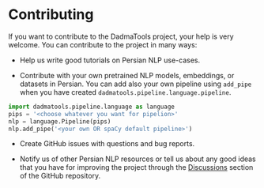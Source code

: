 Contributing
============

If you want to contribute to the DadmaTools project, your help is very welcome. You can contribute to the project in many ways:

- Help us write good tutorials on Persian NLP use-cases.

- Contribute with your own pretrained NLP models, embeddings, or datasets in Persian.
You can add also your own pipeline using `add_pipe` when you have created `dadmatools.pipeline.language.pipeline`.

```python
import dadmatools.pipeline.language as language
pips = '<choose whatever you want for pipelion>' 
nlp = language.Pipeline(pips)
nlp.add_pipe('<your own OR spaCy default pipeline>')
```

- Create GitHub issues with questions and bug reports.

- Notify us of other Persian NLP resources or tell us about any good ideas that you have for improving the project through the [Discussions](https://github.com/Dadmatech/DadmaTools/discussions) section of the GitHub repository.